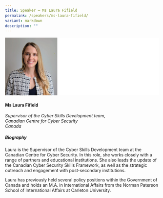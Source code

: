 ```yaml
---
title: Speaker – Ms Laura Fifield
permalink: /speakers/ms-laura-fifield/
variant: markdown
description: ""
---
```

![](/images/2025%20speakers/Laura_Fifield.png)
#### **Ms Laura Fifield**

*Supervisor of the Cyber Skills Development team, <br>Canadian Centre for Cyber Security<br>Canada*

##### **Biography**
Laura is the Supervisor of the Cyber Skills Development team at the Canadian Centre for Cyber Security. In this role, she works closely with a range of partners and educational institutions. She also leads the update of the Canadian Cyber Security Skills Framework, as well as the strategic outreach and engagement with post-secondary institutions.

Laura has previously held several policy positions within the Government of Canada and holds an M.A. in International Affairs from the Norman Paterson School of International Affairs at Carleton University.